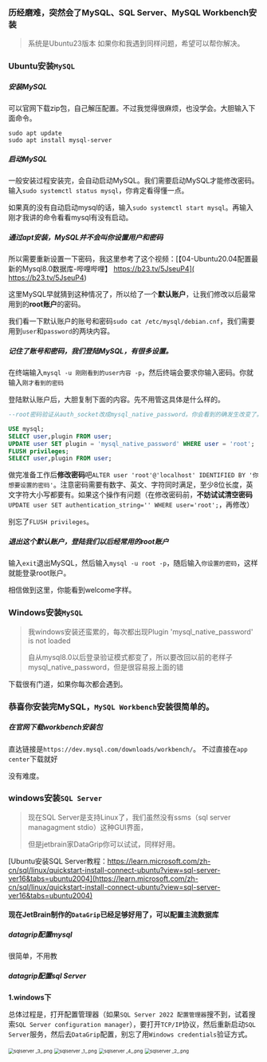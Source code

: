 ### 历经磨难，突然会了MySQL、SQL Server、MySQL Workbench安装
> 系统是Ubuntu23版本
> 如果你和我遇到同样问题，希望可以帮你解决。

### Ubuntu安装`MySQL`

##### 安装MySQL

可以官网下载zip包，自己解压配置。不过我觉得很麻烦，也没学会。大胆输入下面命令。
```shell
sudo apt update
sudo apt install mysql-server
```



##### 启动MySQL

一般安装过程安装完，会自动启动MySQL。我们需要启动MySQL才能修改密码。输入`sudo systemctl status mysql`，你肯定看得懂一点。

如果真的没有自动启动mysql的话，输入`sudo systemctl start mysql`。再输入刚才我讲的命令看看mysql有没有启动。



##### 通过apt安装，MySQL并不会叫你设置用户和密码

所以需要重新设置一下密码，我这里参考了这个视频：[【04-Ubuntu20.04配置最新的Mysql8.0数据库-哔哩哔哩】 https://b23.tv/5JseuP4]( https://b23.tv/5JseuP4)

这里MySQL早就猜到这种情况了，所以给了一个**默认账户**，让我们修改以后最常用到的**root账户**的密码。

我们看一下默认账户的账号和密码`sudo cat /etc/mysql/debian.cnf`，我们需要用到`user`和`password`的两块内容。



##### 记住了账号和密码，我们登陆MySQL，有很多设置。

在终端输入`mysql -u 刚刚看到的user内容 -p`，然后终端会要求你输入密码。你就输入`刚才看到的密码`

登陆默认账户后，大胆复制下面的内容。先不用管这具体是什么样的。
```sql
--root密码验证从auth_socket改成mysql_native_password。你会看到的确发生改变了。

USE mysql;
SELECT user,plugin FROM user;
UPDATE user SET plugin = 'mysql_native_password' WHERE user = 'root';
FLUSH privileges;
SELECT user,plugin FROM user;
```

做完准备工作后**修改密码**吧`ALTER user 'root'@'localhost' IDENTIFIED BY '你想要设置的密码'`。注意密码需要有数字、英文、字符同时满足，至少8位长度，英文字符大小写都要有。如果这个操作有问题（在修改密码前，**不妨试试清空密码**`UPDATE user SET authentication_string='' WHERE user='root';`，再修改）

别忘了`FLUSH privileges`。



##### 退出这个默认账户，登陆我们以后经常用的root账户

输入`exit`退出MySQL，然后输入`mysql -u root -p`，随后输入`你设置的密码`，这样就能登录root账户。

相信做到这里，你能看到welcome字样。



### Windows安装`MySQL`

> 我windows安装还蛮累的，每次都出现Plugin 'mysql_native_password' is not loaded
>
> 自从mysql8.0以后登录验证模式都变了，所以要改回以前的老样子mysql_native_password，但是很容易报上面的错

下载很有门道，如果你每次都会遇到。



### 恭喜你安装完MySQL，`MySQL Workbench`安装很简单的。



##### 在官网下载workbench安装包

直达链接是`https://dev.mysql.com/downloads/workbench/`。
不过直接在`app center`下载就好

没有难度。



### windows安装`SQL Server`

> 现在SQL Server是支持Linux了，我们虽然没有ssms（sql server managagment stdio）这种GUI界面，
>
> 但是jetbrain家DataGrip你可以试试，同样好用。

[Ubuntu安装SQL Server教程：https://learn.microsoft.com/zh-cn/sql/linux/quickstart-install-connect-ubuntu?view=sql-server-ver16&tabs=ubuntu2004](https://learn.microsoft.com/zh-cn/sql/linux/quickstart-install-connect-ubuntu?view=sql-server-ver16&tabs=ubuntu2004)



#### 现在JetBrain制作的`DataGrip`已经足够好用了，可以配置主流数据库

##### datagrip配置mysql

很简单，不用教



##### datagrip配置sql Server

**1.windows下**

总体过程是，打开配置管理器（如果`SQL Server 2022 配置管理器`搜不到，试着搜索`SQL Server configuration manager`），要打开`TCP/IP`协议，然后重新启动`SQL Server`服务，然后去`DataGrip`配置，别忘了用`Windows credentials`验证方式。

<img src="https://s2.loli.net/2024/04/04/T7WOkBXtiHU3a8n.png" alt="sqlserver _3_.png" style="zoom: 67%;" />

<img src="https://s2.loli.net/2024/04/04/B8TcfOySj9X2gQ5.png" alt="sqlserver _1_.png" style="zoom: 67%;" />

<img src="https://s2.loli.net/2024/04/04/evTY82csxzJy4NC.png" alt="sqlserver _4_.png" style="zoom:67%;" />

<img src="https://s2.loli.net/2024/04/04/uhktI2jNwd69ACs.png" alt="sqlserver _2_.png" style="zoom:67%;" />
